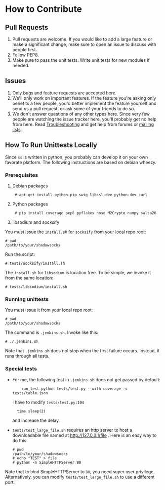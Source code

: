How to Contribute
=================

Pull Requests
-------------

1. Pull requests are welcome. If you would like to add a large feature
or make a significant change, make sure to open an issue to discuss with
people first.
2. Follow PEP8.
3. Make sure to pass the unit tests. Write unit tests for new modules if
needed.

Issues
------

1. Only bugs and feature requests are accepted here.
2. We'll only work on important features. If the feature you're asking only
benefits a few people, you'd better implement the feature yourself and send us
a pull request, or ask some of your friends to do so.
3. We don't answer questions of any other types here. Since very few people
are watching the issue tracker here, you'll probably get no help from here.
Read [Troubleshooting] and get help from forums or [mailing lists].

How To Run Unittests Locally
----

Since `ss` is written in python, you probably can develop it on your own
favorate platform. The following instructions are based on debian wheezy.

### Prerequisites

1. Debian packages

        # apt-get install python-pip swig libssl-dev python-dev curl

2. Python packages

        # pip install coverage pep8 pyflakes nose M2Crypto numpy salsa20

3. libsodium and socksify

You must issue the `install.sh` for `socksify` from your local repo root:

    # pwd
    /path/to/your/shadowsocks

Run the script:

    # tests/socksify/install.sh

The `install.sh` for `libsodium` is location free. To be simple, we invoke
it from the same location:

    # tests/libsodium/install.sh

### Running unittests

You must issue it from your local repo root:

    # pwd
    /path/to/your/shadowsocks

The command is `.jenkins.sh`. Invoke like this:

    # ./.jenkins.sh

Note that `.jenkins.sh` does not stop when the first failure occurs. Instead,
it runs through all tests.

### Special tests

* For me, the following test in `.jenkins.sh` does not get passed by default:

          run_test python tests/test.py --with-coverage -c tests/table.json

  I have to modify `tests/test.py:104`

        time.sleep(2)

  and increase the delay.

* `tests/test_large_file.sh` requires an http server to host a downloadable
file named at http://127.0.0.1/file . 
  Here is an easy way to do this:

      # pwd
      /path/to/your/shadowsocks
      # echo "TEST" > file
      # python -m SimpleHTTPServer 80

Note that to bind SimpleHTTPServer to `80`, you need super user privilege.
Alternatively, you can modify `tests/test_large_file.sh` to use a different
port.

[Troubleshooting]: https://github.com/clowwindy/shadowsocks/wiki/Troubleshooting
[mailing lists]:   https://groups.google.com/forum/#!forum/shadowsocks

